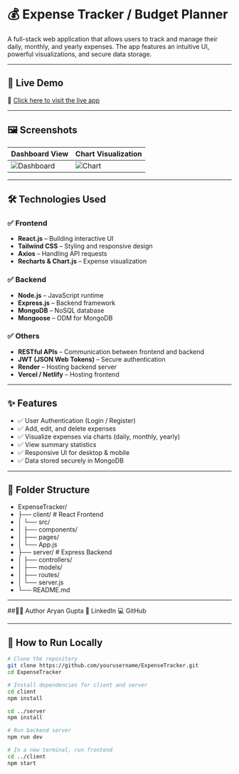 # 💰 Expense Tracker / Budget Planner

A full-stack web application that allows users to track and manage their daily, monthly, and yearly expenses. The app features an intuitive UI, powerful visualizations, and secure data storage.

---

## 🚀 Live Demo

🔗 [Click here to visit the live app](https://expensetracker-client-olkh.onrender.com/)

---

## 🖼️ Screenshots

| Dashboard View | Chart Visualization |
|----------------|---------------------|
| ![Dashboard](./public/ExpenseTracker/expense1.png) | ![Chart](./public/ExpenseTracker/expense2.png) |

---

## 🛠️ Technologies Used

### ✅ Frontend

- **React.js** – Building interactive UI
- **Tailwind CSS** – Styling and responsive design
- **Axios** – Handling API requests
- **Recharts & Chart.js** – Expense visualization

### ✅ Backend

- **Node.js** – JavaScript runtime
- **Express.js** – Backend framework
- **MongoDB** – NoSQL database
- **Mongoose** – ODM for MongoDB

### ✅ Others

- **RESTful APIs** – Communication between frontend and backend
- **JWT (JSON Web Tokens)** – Secure authentication
- **Render** – Hosting backend server
- **Vercel / Netlify** – Hosting frontend

---

## ✨ Features

- ✅ User Authentication (Login / Register)
- ✅ Add, edit, and delete expenses
- ✅ Visualize expenses via charts (daily, monthly, yearly)
- ✅ View summary statistics
- ✅ Responsive UI for desktop & mobile
- ✅ Data stored securely in MongoDB

---
## 📂 Folder Structure
- ExpenseTracker/
- ├── client/         # React Frontend
- │   └── src/
- │       ├── components/
- │       ├── pages/
- │       └── App.js
- ├── server/         # Express Backend
- │   ├── controllers/
- │   ├── models/
- │   ├── routes/
- │   └── server.js
- └── README.md

---

##👨‍💻 Author
Aryan Gupta
📧 LinkedIn
💻 GitHub

---
## 🧪 How to Run Locally

```bash
# Clone the repository
git clone https://github.com/yourusername/ExpenseTracker.git
cd ExpenseTracker

# Install dependencies for client and server
cd client
npm install

cd ../server
npm install

# Run backend server
npm run dev

# In a new terminal, run frontend
cd ../client
npm start
